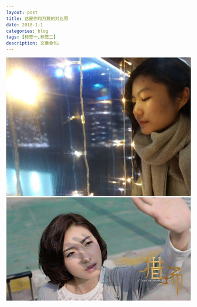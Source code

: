 ```yaml
---
layout: post
title: 这是你和万茜的对比照
date: 2018-1-1
categories: blog
tags: [标签一,标签二]
description: 文章金句。
---
```


![you](../img/you.jpg) ![her](img/her.jpg)















